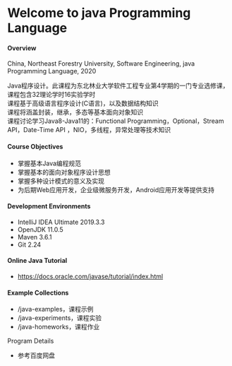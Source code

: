 # Welcome to java Programming Language
#### Overview
China, Northeast Forestry University, Software Engineering, java Programming Language, 2020

Java程序设计。此课程为东北林业大学软件工程专业第4学期的一门专业选修课，课程包含32理论学时16实验学时  
课程基于高级语言程序设计(C语言)，以及数据结构知识  
课程将涵盖封装，继承，多态等基本面向对象知识  
课程讨论学习Java8-Java11的：Functional Programming，Optional，Stream API，Date-Time API ，NIO，多线程，异常处理等技术知识  

#### Course Objectives
 - 掌握基本Java编程规范
 - 掌握基本的面向对象程序设计思想
 - 掌握多种设计模式的意义及实现
 - 为后期Web应用开发，企业级微服务开发，Android应用开发等提供支持

#### Development Environments
 - IntelliJ IDEA Ultimate 2019.3.3
 - OpenJDK 11.0.5
 - Maven 3.6.1
 - Git 2.24
 
#### Online Java Tutorial
 - https://docs.oracle.com/javase/tutorial/index.html
 
#### Example Collections
 - /java-examples，课程示例  
 - /java-experiments，课程实验  
 - /java-homeworks，课程作业  

Program Details
 - 参考百度网盘